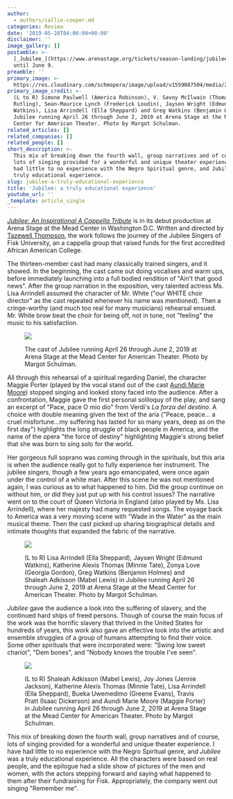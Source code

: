 ```yaml
---
author:
  - authors/callie-cooper.md
categories: Review
date: '2019-05-28T04:00:00+00:00'
disclaimer: ''
image_gallery: []
postamble: >-
  [_Jubilee_](https://www.arenastage.org/tickets/season-landing/jubilee/) runs
  until June 9.
preamble: ''
primary_image: >-
  https://res.cloudinary.com/schmopera/image/upload/v1559087504/media/2019/05/sqlores_production_jubilee_05.jpg
primary_image_credit: >-
  (L to R) Simone Paulwell (America Robinson), V. Savoy McIlwain (Thomas
  Rutling), Sean-Maurice Lynch (Frederick Loudin), Jaysen Wright (Edmund
  Watkins), Lisa Arrindell (Ella Sheppard) and Greg Watkins (Benjamin Holmes) in
  Jubilee running April 26 through June 2, 2019 at Arena Stage at the Mead
  Center for American Theater. Photo by Margot Schulman.
related_articles: []
related_companies: []
related_people: []
short_description: >-
  This mix of breaking down the fourth wall, group narratives and of course,
  lots of singing provided for a wonderful and unique theater experience. I have
  had little to no experience with the Negro Spiritual genre, and Jubilee was
  truly educational experience.
slug: jubilee-a-truly-educational-experience
title: 'Jubilee: a truly educational experience'
youtube_url: ''
_template: article_single
---
```


[_Jubilee: An Inspirational A Cappella Tribute_](https://www.arenastage.org/tickets/season-landing/jubilee/) is in its debut production at Arena Stage at the Mead Center in Washington D.C. Written and directed by [Tazewell Thompson](http://www.tazewellthompson.com/about/), the work follows the journey of the Jubilee Singers of Fisk University, an a cappella group that raised funds for the first accredited African American College.

The thirteen-member cast had many classically trained singers, and it showed. In the beginning, the cast came out doing vocalises and warm ups, before immediately launching into a full bodied rendition of "Ain't that good news". After the group narration in the exposition, very talented actress Ms. Lisa Arrindell assumed the character of Mr. White ("our WHITE choir director" as the cast repeated whenever his name was mentioned). Then a cringe-worthy (and much too real for many musicians) rehearsal ensued. Mr. White brow beat the choir for being off, not in tune, not "feeling" the music to his satisfaction.

<figure data-type="image">

![](https://res.cloudinary.com/schmopera/image/upload/v1559087595/media/2019/05/lores_production_jubilee_01.jpg)

<figcaption>The cast of Jubilee running April 26 through June 2, 2019 at Arena Stage at the Mead Center for American Theater. Photo by Margot Schulman.</figcaption>

</figure>

All through this rehearsal of a spiritual regarding Daniel, the character Maggie Porter (played by the vocal stand out of the cast [Aundi Marie Moore](http://www.aundimariemoore.com/bio)) stopped singing and looked stony faced into the audience. After a confrontation, Maggie gave the first personal soliloquy of the play, and sang an excerpt of "Pace, pace O mio dio" from Verdi's _La forza del destino_. A choice with double meaning given the text of the aria ("Peace, peace… a cruel misfortune...my suffering has lasted for so many years, deep as on the first day") highlights the long struggle of black people in America, and the name of the opera "the force of destiny" highlighting Maggie's strong belief that she was born to sing solo for the world.

Her gorgeous full soprano was coming through in the spirituals, but this aria is when the audience really got to fully experience her instrument. The jubilee singers, though a few years ago emancipated, were once again under the control of a white man. After this scene he was not mentioned again, I was curious as to what happened to him. Did the group continue on without him, or did they just put up with his control issues? The narrative went on to the court of Queen Victoria in England (also played by Ms. Lisa Arrindell), where her majesty had many requested songs. The voyage back to America was a very moving scene with "Wade in the Water" as the main musical theme. Then the cast picked up sharing biographical details and intimate thoughts that expanded the fabric of the narrative.

<figure data-type="image">

![](https://res.cloudinary.com/schmopera/image/upload/v1559087584/media/2019/05/lores_production_jubilee_02.jpg)

<figcaption>(L to R) Lisa Arrindell (Ella Sheppard), Jaysen Wright (Edmund Watkins), Katherine Alexis Thomas (Minnie Tate), Zonya Love (Georgia Gordon), Greg Watkins (Benjamin Holmes) and Shaleah Adkisson (Mabel Lewis) in Jubilee running April 26 through June 2, 2019 at Arena Stage at the Mead Center for American Theater. Photo by Margot Schulman.</figcaption>

</figure>

_Jubilee_ gave the audience a look into the suffering of slavery, and the continued hard ships of freed persons. Though of course the main focus of the work was the horrific slavery that thrived in the United States for hundreds of years, this work also gave an effective look into the artistic and ensemble struggles of a group of humans attempting to find their voice. Some other spirituals that were incorporated were: "Swing low sweet chariot", "Dem bones", and "Nobody knows the trouble I've seen".

<figure data-type="image">

![](https://res.cloudinary.com/schmopera/image/upload/v1559087568/media/2019/05/lores_production_jubilee_04.jpg)

<figcaption>(L to R) Shaleah Adkisson (Mabel Lewis), Joy Jones (Jennie Jackson), Katherine Alexis Thomas (Minnie Tate), Lisa Arrindell (Ella Sheppard), Bueka Uwemedimo (Greene Evans), Travis Pratt (Isaac Dickerson) and Aundi Marie Moore (Maggie Porter) in Jubilee running April 26 through June 2, 2019 at Arena Stage at the Mead Center for American Theater. Photo by Margot Schulman.</figcaption>

</figure>

This mix of breaking down the fourth wall, group narratives and of course, lots of singing provided for a wonderful and unique theater experience. I have had little to no experience with the Negro Spiritual genre, and _Jubilee_ was a truly educational experience. All the characters were based on real people, and the epilogue had a slide show of pictures of the men and women, with the actors stepping forward and saying what happened to them after their fundraising for Fisk. Appropriately, the company went out singing "Remember me".
